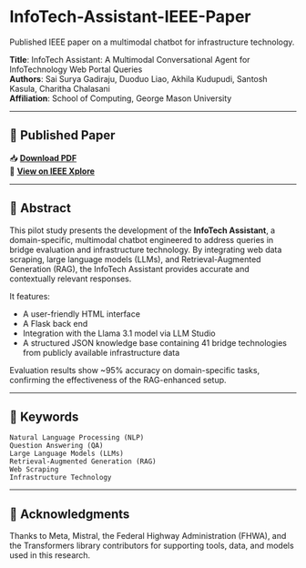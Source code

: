 # InfoTech-Assistant-IEEE-Paper
Published IEEE paper on a multimodal chatbot for infrastructure technology.


**Title**: InfoTech Assistant: A Multimodal Conversational Agent for InfoTechnology Web Portal Queries  
**Authors**: Sai Surya Gadiraju, Duoduo Liao, Akhila Kudupudi, Santosh Kasula, Charitha Chalasani  
**Affiliation**: School of Computing, George Mason University  

---

## 📄 Published Paper

📥 **[Download PDF](./IEEE_BigData2024_InfoTech_Chatbot.pdf)**  
🔗 **[View on IEEE Xplore](https://ieeexplore.ieee.org/document/10825668)**

---

## 🧠 Abstract

This pilot study presents the development of the **InfoTech Assistant**, a domain-specific, multimodal chatbot engineered to address queries in bridge evaluation and infrastructure technology. By integrating web data scraping, large language models (LLMs), and Retrieval-Augmented Generation (RAG), the InfoTech Assistant provides accurate and contextually relevant responses. 

It features:
- A user-friendly HTML interface
- A Flask back end
- Integration with the Llama 3.1 model via LLM Studio
- A structured JSON knowledge base containing 41 bridge technologies from publicly available infrastructure data

Evaluation results show ~95% accuracy on domain-specific tasks, confirming the effectiveness of the RAG-enhanced setup.

---

## 🔑 Keywords

`Natural Language Processing (NLP)`  
`Question Answering (QA)`  
`Large Language Models (LLMs)`  
`Retrieval-Augmented Generation (RAG)`  
`Web Scraping`  
`Infrastructure Technology`

---

## 👥 Acknowledgments

Thanks to Meta, Mistral, the Federal Highway Administration (FHWA), and the Transformers library contributors for supporting tools, data, and models used in this research.
